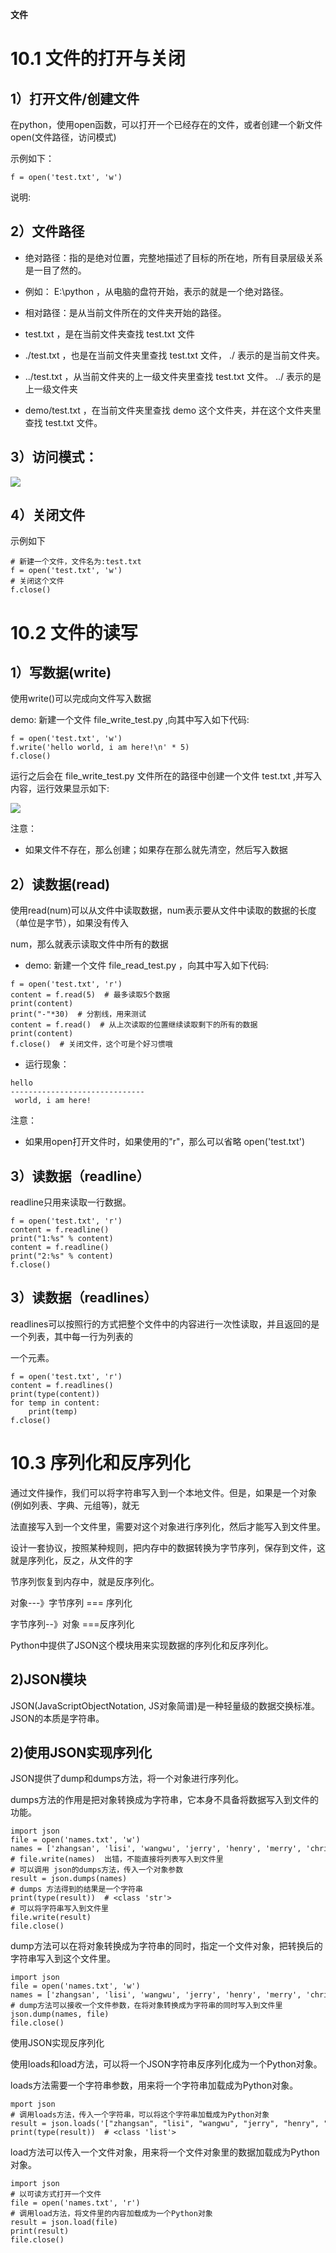 **文件**

# 10.1 文件的打开与关闭

## 1）打开文件/创建文件

在python，使用open函数，可以打开一个已经存在的文件，或者创建一个新文件open(文件路径，访问模式)

示例如下：

```
f = open('test.txt', 'w')
```

说明:

## 2）文件路径

- 绝对路径：指的是绝对位置，完整地描述了目标的所在地，所有目录层级关系是一目了然的。

- 例如： E:\python ，从电脑的盘符开始，表示的就是一个绝对路径。

- 相对路径：是从当前文件所在的文件夹开始的路径。

- test.txt ，是在当前文件夹查找 test.txt 文件

- ./test.txt ，也是在当前文件夹里查找 test.txt 文件， ./ 表示的是当前文件夹。

- ../test.txt ，从当前文件夹的上一级文件夹里查找 test.txt 文件。 ../ 表示的是上一级文件夹

- demo/test.txt ，在当前文件夹里查找 demo 这个文件夹，并在这个文件夹里查找 test.txt 文件。

## 3）访问模式：

![](images/WEBRESOURCE5ce909d75bc9826f211081521b7efeb7截图.png)

## 4）关闭文件

示例如下

```
# 新建一个文件，文件名为:test.txt
f = open('test.txt', 'w')
# 关闭这个文件
f.close()
```

# 10.2 文件的读写

## 1）写数据(write)

使用write()可以完成向文件写入数据

demo: 新建一个文件 file_write_test.py ,向其中写入如下代码:

```
f = open('test.txt', 'w')
f.write('hello world, i am here!\n' * 5)
f.close()
```

运行之后会在 file_write_test.py 文件所在的路径中创建一个文件 test.txt ,并写入内容，运行效果显示如下:

![](images/WEBRESOURCEff9b332d02b51cfd70b55275b6af0095截图.png)

注意：

- 如果文件不存在，那么创建；如果存在那么就先清空，然后写入数据

## 2）读数据(read)

使用read(num)可以从文件中读取数据，num表示要从文件中读取的数据的长度（单位是字节），如果没有传入

num，那么就表示读取文件中所有的数据

- demo: 新建一个文件 file_read_test.py ，向其中写入如下代码:

```
f = open('test.txt', 'r')
content = f.read(5)  # 最多读取5个数据
print(content)
print("‐"*30)  # 分割线，用来测试
content = f.read()  # 从上次读取的位置继续读取剩下的所有的数据
print(content)
f.close()  # 关闭文件，这个可是个好习惯哦
```

- 运行现象：

```
hello
‐‐‐‐‐‐‐‐‐‐‐‐‐‐‐‐‐‐‐‐‐‐‐‐‐‐‐‐‐‐
 world, i am here!
```

注意：

- 如果用open打开文件时，如果使用的"r"，那么可以省略 open('test.txt')

## 3）读数据（readline）

readline只用来读取一行数据。

```
f = open('test.txt', 'r')
content = f.readline()
print("1:%s" % content)
content = f.readline()
print("2:%s" % content)
f.close()
```

## 3）读数据（readlines）

readlines可以按照行的方式把整个文件中的内容进行一次性读取，并且返回的是一个列表，其中每一行为列表的

一个元素。

```
f = open('test.txt', 'r')
content = f.readlines()
print(type(content))
for temp in content:
    print(temp)
f.close()
```

# 10.3 序列化和反序列化

通过文件操作，我们可以将字符串写入到一个本地文件。但是，如果是一个对象(例如列表、字典、元组等)，就无

法直接写入到一个文件里，需要对这个对象进行序列化，然后才能写入到文件里。

设计一套协议，按照某种规则，把内存中的数据转换为字节序列，保存到文件，这就是序列化，反之，从文件的字

节序列恢复到内存中，就是反序列化。

对象---》字节序列 === 序列化

字节序列--》对象 ===反序列化

Python中提供了JSON这个模块用来实现数据的序列化和反序列化。

## 2)JSON模块

JSON(JavaScriptObjectNotation, JS对象简谱)是一种轻量级的数据交换标准。JSON的本质是字符串。

## 2)使用JSON实现序列化

JSON提供了dump和dumps方法，将一个对象进行序列化。

dumps方法的作用是把对象转换成为字符串，它本身不具备将数据写入到文件的功能。

```
import json
file = open('names.txt', 'w')
names = ['zhangsan', 'lisi', 'wangwu', 'jerry', 'henry', 'merry', 'chris']
# file.write(names)  出错，不能直接将列表写入到文件里
# 可以调用 json的dumps方法，传入一个对象参数
result = json.dumps(names)
# dumps 方法得到的结果是一个字符串
print(type(result))  # <class 'str'>
# 可以将字符串写入到文件里
file.write(result)
file.close()
```

dump方法可以在将对象转换成为字符串的同时，指定一个文件对象，把转换后的字符串写入到这个文件里。

```
import json
file = open('names.txt', 'w')
names = ['zhangsan', 'lisi', 'wangwu', 'jerry', 'henry', 'merry', 'chris']
# dump方法可以接收一个文件参数，在将对象转换成为字符串的同时写入到文件里
json.dump(names, file)
file.close()
```

使用JSON实现反序列化

使用loads和load方法，可以将一个JSON字符串反序列化成为一个Python对象。

loads方法需要一个字符串参数，用来将一个字符串加载成为Python对象。

```
mport json
# 调用loads方法，传入一个字符串，可以将这个字符串加载成为Python对象
result = json.loads('["zhangsan", "lisi", "wangwu", "jerry", "henry", "merry", "chris"]')
print(type(result))  # <class 'list'>
```

load方法可以传入一个文件对象，用来将一个文件对象里的数据加载成为Python对象。

```
import json
# 以可读方式打开一个文件
file = open('names.txt', 'r')
# 调用load方法，将文件里的内容加载成为一个Python对象
result = json.load(file)
print(result)
file.close()
```